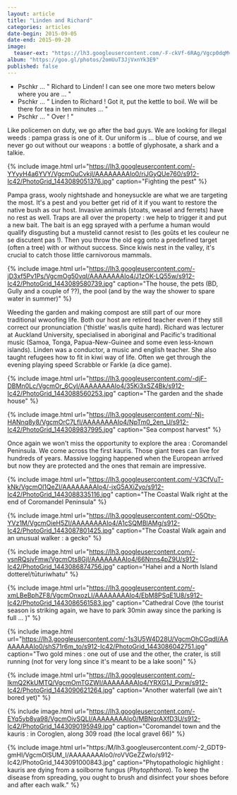 ```yaml
---
layout: article
title: "Linden and Richard"
categories: articles
date-begin: 2015-09-05
date-end: 2015-09-20
image: 
  teaser-ext: "https://lh3.googleusercontent.com/-F-ckVf-6RAg/Vgcp0dqMvNI/AAAAAAAAIq4/Sr4uPB-gj7Y/s912-Ic42/IMG_6942.JPG"
album: "https://goo.gl/photos/2omUuT3JjVxnYk3E9"
published: false
---
```


- Pschkr ... " Richard to Linden! I can see one more two meters below where you are ... "
- Pschkr ... " Linden to Richard ! Got it, put the kettle to boil. We will be there for tea in ten minutes ... "
- Pschkr ... " Over ! "

Like policemen on duty, we go after the bad guys. We are looking for illegal weeds : pampa grass is one of it. Our uniform is ... blue of course, and we never go out without our weapons : a bottle of glyphosate, a shark and a talkie.

{% include image.html url="https://lh3.googleusercontent.com/-YYyyH4a6YVY/VgcmOuCvkjI/AAAAAAAAIo0/riJGyQUe760/s912-Ic42/PhotoGrid_1443089051376.jpg" caption="Fighting the pest" %}

Pampa grass, wooly nightshade and honeysuckle are what we are targeting the most. It's a pest and you better get rid of it if you want to restore the native bush as our host. Invasive animals (stoats, weasel and ferrets) have no rest as well. Traps are all over the property : we help to trigger it and put a new bait. The bait is an egg sprayed with a perfume a human would qualify disgusting but a mustelid cannot resist to (les goûts et les couleur ne se discutent pas !). Then you throw the old egg onto a predefined target (often a tree) with or without success. Since kiwis nest in the valley, it's crucial to catch those little carnivorous mammals.

{% include image.html url="https://lh3.googleusercontent.com/-jD3xf5Pv1Ps/VgcmOg50vqI/AAAAAAAAIo4/J1zOK-LQ55w/s912-Ic42/PhotoGrid_1443089580739.jpg" caption="The house, the pets (BD, Gully and a couple of ??), the pool (and by the way the shower to spare water in summer)" %}

Weeding the garden and making compost are still part of our more traditional wwoofing life. Both our host are retired teacher even if they still correct our pronunciation ('thistle' was/is quite hard). Richard was lecturer at Auckland University, specialised in aboriginal and Pacific's traditional music (Samoa, Tonga, Papua-New-Guinee and some even less-known islands). Linden was a conductor, a music and english teacher. She also taught refugees how to fit in kiwi way of life. Often we get through the evening playing speed Scrabble or Farkle (a dice game).

{% include image.html url="https://lh3.googleusercontent.com/-djF-DBMn0Lc/VgcmOr_6CyI/AAAAAAAAIo4/35Ki3xSZ4Bk/s912-Ic42/PhotoGrid_1443088560253.jpg" caption="The garden and the shade house" %}

{% include image.html url="https://lh3.googleusercontent.com/-Nj-HANnq8y8/VgcmOrC7LfI/AAAAAAAAIo4/NpTm0_2en_U/s912-Ic42/PhotoGrid_1443089837995.jpg" caption="Sea compost harvest" %}

Once again we won't miss the opportunity to explore the area : Coromandel Peninsula. We come across the first kauris. Those giant trees can live for hundreds of years. Massive logging happened when the European arrived but now they are protected and the ones that remain are impressive.

{% include image.html url="https://lh3.googleusercontent.com/-V3CfVuT-kNk/VgcmOl1QeZI/AAAAAAAAIo4/-jxG5AXiZyo/s912-Ic42/PhotoGrid_1443088335116.jpg" caption="The Coastal Walk right at the end of Coromandel Peninsula" %}

{% include image.html url="https://lh3.googleusercontent.com/-O5Oty-YVz1M/VgcmOieH5ZI/AAAAAAAAIo4/A1cSQMBlAMg/s912-Ic42/PhotoGrid_1443087801425.jpg" caption="The Coastal Walk again and an unusual walker : a gecko" %}

{% include image.html url="https://lh3.googleusercontent.com/-vsnRQsjvFmw/VgcmOts8GjI/AAAAAAAAIo4/66Nnns4pZ9U/s912-Ic42/PhotoGrid_1443086874756.jpg" caption="Hahei and a North Island dotterel/tūturiwhatu" %}

{% include image.html url="https://lh3.googleusercontent.com/-xmLBeBphZF8/VgcmOnxozLI/AAAAAAAAIo4/EbM8PSqE1U8/s912-Ic42/PhotoGrid_1443086561583.jpg" caption="Cathedral Cove (the tourist season is striking again, we have to park 30min away since the parking is full ... )" %}

{% include image.html url="https://lh3.googleusercontent.com/-1s3U5W4D28U/VgcmOhCGqdI/AAAAAAAAIo0/shS71r6m_to/s912-Ic42/PhotoGrid_1443086042751.jpg" caption="Two gold mines : one out of use and the other, the crater, is still running (not for very long since it's meant to be a lake soon)" %}

{% include image.html url="https://lh3.googleusercontent.com/-IkmQ2KkUMTQ/VgcmOmTGZWI/AAAAAAAAIo4/YRXG1J_Pxrw/s912-Ic42/PhotoGrid_1443090621264.jpg" caption="Another waterfall (we ain't bored yet)" %}

{% include image.html url="https://lh3.googleusercontent.com/-EYq5yb8ya98/VgcmOivSQLI/AAAAAAAAIo0/MBNqrAXfD3U/s912-Ic42/PhotoGrid_1443090195949.jpg" caption="Coromandel town and the kauris : in Coroglen, along 309 road (the local gravel 66)" %}

{% include image.html url="https:/M/lh3.googleusercontent.com/-2_GDT9-gmHI/VgcmOlSUM_I/AAAAAAAAIo0/roVVGeZZwIo/s912-Ic42/PhotoGrid_1443091000843.jpg" caption="Phytopathologic highlight : kauris are dying from a soilborne fungus (<i>Phytophthora</i>). To keep the disease from spreading, you ought to brush and disinfect your shoes before and after each walk." %}






